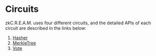 # Circuits

zkC.R.E.A.M. uses four different circuits, and the detailed APIs of each circuit are described in the links below:

1. [Hasher](04-01-hasher.html)
2. [MerkleTree](04-02-merkleTree.html)
3. [Vote](04-03-vote.md)
